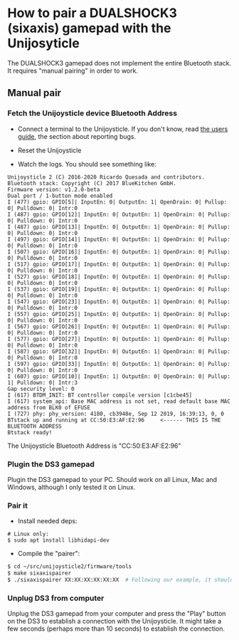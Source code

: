 # How to pair a DUALSHOCK3 (sixaxis) gamepad with the Unijosyticle

The DUALSHOCK3 gamepad does not implement the entire Bluetooth stack. It requires "manual pairing" in order to work.

## Manual pair

### Fetch the Unijoysticle device Bluetooth Address

* Connect a terminal to the Unijoysticle. If you don't know, read [the users guide][reporting_bugs],
the section about reporting bugs.

* Reset the Unijoysticle

* Watch the logs. You should see something like:

```
Unijoysticle 2 (C) 2016-2020 Ricardo Quesada and contributors.
Bluetooth stack: Copyright (C) 2017 BlueKitchen GmbH.
Firmware version: v1.2.0-beta
Dual port / 1-button mode enabled
I (477) gpio: GPIO[5]| InputEn: 0| OutputEn: 1| OpenDrain: 0| Pullup: 0| Pulldown: 0| Intr:0
I (487) gpio: GPIO[12]| InputEn: 0| OutputEn: 1| OpenDrain: 0| Pullup: 0| Pulldown: 0| Intr:0
I (487) gpio: GPIO[13]| InputEn: 0| OutputEn: 1| OpenDrain: 0| Pullup: 0| Pulldown: 0| Intr:0
I (497) gpio: GPIO[14]| InputEn: 0| OutputEn: 1| OpenDrain: 0| Pullup: 0| Pulldown: 0| Intr:0
I (507) gpio: GPIO[16]| InputEn: 0| OutputEn: 1| OpenDrain: 0| Pullup: 0| Pulldown: 0| Intr:0
I (517) gpio: GPIO[17]| InputEn: 0| OutputEn: 1| OpenDrain: 0| Pullup: 0| Pulldown: 0| Intr:0
I (527) gpio: GPIO[18]| InputEn: 0| OutputEn: 1| OpenDrain: 0| Pullup: 0| Pulldown: 0| Intr:0
I (537) gpio: GPIO[19]| InputEn: 0| OutputEn: 1| OpenDrain: 0| Pullup: 0| Pulldown: 0| Intr:0
I (547) gpio: GPIO[23]| InputEn: 0| OutputEn: 1| OpenDrain: 0| Pullup: 0| Pulldown: 0| Intr:0
I (557) gpio: GPIO[25]| InputEn: 0| OutputEn: 1| OpenDrain: 0| Pullup: 0| Pulldown: 0| Intr:0
I (567) gpio: GPIO[26]| InputEn: 0| OutputEn: 1| OpenDrain: 0| Pullup: 0| Pulldown: 0| Intr:0
I (577) gpio: GPIO[27]| InputEn: 0| OutputEn: 1| OpenDrain: 0| Pullup: 0| Pulldown: 0| Intr:0
I (587) gpio: GPIO[32]| InputEn: 0| OutputEn: 1| OpenDrain: 0| Pullup: 0| Pulldown: 0| Intr:0
I (597) gpio: GPIO[33]| InputEn: 0| OutputEn: 1| OpenDrain: 0| Pullup: 0| Pulldown: 0| Intr:0
I (607) gpio: GPIO[10]| InputEn: 1| OutputEn: 0| OpenDrain: 0| Pullup: 1| Pulldown: 0| Intr:3
Gap security level: 0
I (617) BTDM_INIT: BT controller compile version [c1cbe45]
I (617) system_api: Base MAC address is not set, read default base MAC address from BLK0 of EFUSE
I (727) phy: phy_version: 4180, cb3948e, Sep 12 2019, 16:39:13, 0, 0
BTstack up and running at CC:50:E3:AF:E2:96     <------ THIS IS THE BLUETOOTH ADDRESS
Btstack ready!
```

The Unijoysticle Bluetooth Address is "CC:50:E3:AF:E2:96"


[reporting_bugs]: docsuser_guide.md

### Plugin the DS3 gamepad

Plugin the DS3 gamepad to your PC. Should work on all Linux, Mac and Windows, although I only tested it on Linux.

### Pair it

* Install needed deps:

```
# Linux only:
$ sudo apt install libhidapi-dev
```

* Compile the "pairer":

```sh
$ cd ~/src/unijoysticle2/firmware/tools
$ make sixaxispairer
$ ./sixaxispairer XX:XX:XX:XX:XX:XX  # Following our example, it should be CC:50:E3:AF:E2:96
```

### Unplug DS3 from computer

Unplug the DS3 gamepad from your computer and press the "Play" button on the DS3 to establish a connection with the Unijoysticle.
It might take a few seconds (perhaps more than 10 seconds) to establish the connection.
